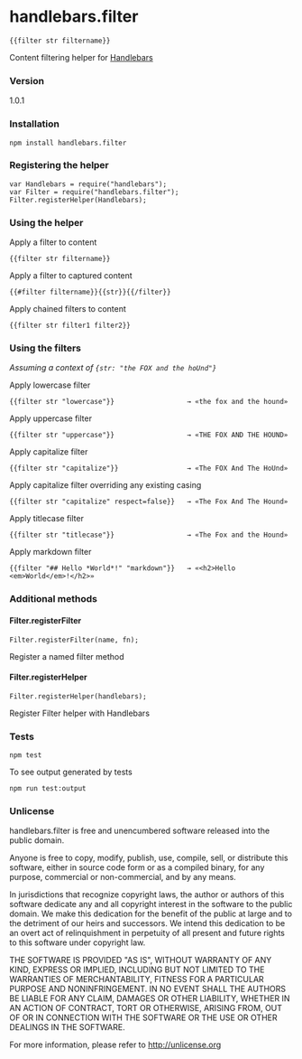 # handlebars.filter
    
    {{filter str filtername}}

Content filtering helper for [Handlebars](http://handlebarsjs.com)

### Version

1.0.1

### Installation

    npm install handlebars.filter

### Registering the helper

    var Handlebars = require("handlebars");
    var Filter = require("handlebars.filter");
    Filter.registerHelper(Handlebars);

### Using the helper

Apply a filter to content

    {{filter str filtername}}

Apply a filter to captured content

    {{#filter filtername}}{{str}}{{/filter}}

Apply chained filters to content

    {{filter str filter1 filter2}}

### Using the filters

*Assuming a context of `{str: "the FOX and the hoUnd"}`*

Apply lowercase filter

    {{filter str "lowercase"}}                  → «the fox and the hound»

Apply uppercase filter

    {{filter str "uppercase"}}                  → «THE FOX AND THE HOUND»

Apply capitalize filter

    {{filter str "capitalize"}}                 → «The FOX And The HoUnd»

Apply capitalize filter overriding any existing casing

    {{filter str "capitalize" respect=false}}   → «The Fox And The Hound»

Apply titlecase filter

    {{filter str "titlecase"}}                  → «The Fox and the Hound»

Apply markdown filter

    {{filter "## Hello *World*!" "markdown"}}   → «<h2>Hello <em>World</em>!</h2>»

### Additional methods

#### Filter.registerFilter

    Filter.registerFilter(name, fn);

Register a named filter method

#### Filter.registerHelper

    Filter.registerHelper(handlebars);

Register Filter helper with Handlebars

### Tests

    npm test

To see output generated by tests

    npm run test:output

### Unlicense

handlebars.filter is free and unencumbered software released into the public domain.

Anyone is free to copy, modify, publish, use, compile, sell, or distribute this software, either in source code form or as a compiled binary, for any purpose, commercial or non-commercial, and by any means.

In jurisdictions that recognize copyright laws, the author or authors of this software dedicate any and all copyright interest in the software to the public domain. We make this dedication for the benefit of the public at large and to the detriment of our heirs and successors. We intend this dedication to be an overt act of relinquishment in perpetuity of all present and future rights to this software under copyright law.

THE SOFTWARE IS PROVIDED "AS IS", WITHOUT WARRANTY OF ANY KIND, EXPRESS OR IMPLIED, INCLUDING BUT NOT LIMITED TO THE WARRANTIES OF MERCHANTABILITY, FITNESS FOR A PARTICULAR PURPOSE AND NONINFRINGEMENT. IN NO EVENT SHALL THE AUTHORS BE LIABLE FOR ANY CLAIM, DAMAGES OR OTHER LIABILITY, WHETHER IN AN ACTION OF CONTRACT, TORT OR OTHERWISE, ARISING FROM, OUT OF OR IN CONNECTION WITH THE SOFTWARE OR THE USE OR OTHER DEALINGS IN THE SOFTWARE.

For more information, please refer to http://unlicense.org